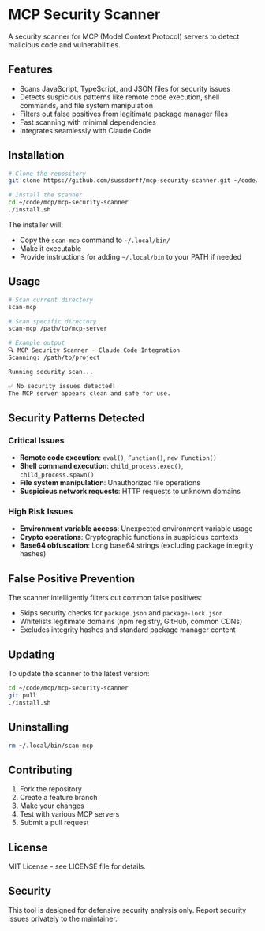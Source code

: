 # MCP Security Scanner

A security scanner for MCP (Model Context Protocol) servers to detect malicious code and vulnerabilities.

## Features

- Scans JavaScript, TypeScript, and JSON files for security issues
- Detects suspicious patterns like remote code execution, shell commands, and file system manipulation
- Filters out false positives from legitimate package manager files
- Fast scanning with minimal dependencies
- Integrates seamlessly with Claude Code

## Installation

```bash
# Clone the repository
git clone https://github.com/sussdorff/mcp-security-scanner.git ~/code/mcp/mcp-security-scanner

# Install the scanner
cd ~/code/mcp/mcp-security-scanner
./install.sh
```

The installer will:
- Copy the `scan-mcp` command to `~/.local/bin/`
- Make it executable
- Provide instructions for adding `~/.local/bin` to your PATH if needed

## Usage

```bash
# Scan current directory
scan-mcp

# Scan specific directory
scan-mcp /path/to/mcp-server

# Example output
🔍 MCP Security Scanner - Claude Code Integration
Scanning: /path/to/project

Running security scan...

✅ No security issues detected!
The MCP server appears clean and safe for use.
```

## Security Patterns Detected

### Critical Issues
- **Remote code execution**: `eval()`, `Function()`, `new Function()`
- **Shell command execution**: `child_process.exec()`, `child_process.spawn()`
- **File system manipulation**: Unauthorized file operations
- **Suspicious network requests**: HTTP requests to unknown domains

### High Risk Issues
- **Environment variable access**: Unexpected environment variable usage
- **Crypto operations**: Cryptographic functions in suspicious contexts
- **Base64 obfuscation**: Long base64 strings (excluding package integrity hashes)

## False Positive Prevention

The scanner intelligently filters out common false positives:
- Skips security checks for `package.json` and `package-lock.json`
- Whitelists legitimate domains (npm registry, GitHub, common CDNs)
- Excludes integrity hashes and standard package manager content

## Updating

To update the scanner to the latest version:

```bash
cd ~/code/mcp/mcp-security-scanner
git pull
./install.sh
```

## Uninstalling

```bash
rm ~/.local/bin/scan-mcp
```

## Contributing

1. Fork the repository
2. Create a feature branch
3. Make your changes
4. Test with various MCP servers
5. Submit a pull request

## License

MIT License - see LICENSE file for details.

## Security

This tool is designed for defensive security analysis only. Report security issues privately to the maintainer.